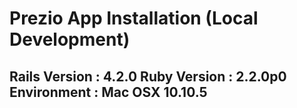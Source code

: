 # Prezio App Installation (Local Development)
Rails Version : 4.2.0
Ruby Version : 2.2.0p0
Environment : Mac OSX 10.10.5
---

